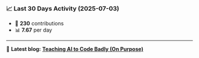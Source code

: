 <!--START_STATS-->
### 📈 Last 30 Days Activity (2025-07-03)  
- 🧮 **230** contributions  
- 📊 **7.67** per day
---
📝 **Latest blog:** [**Teaching AI to Code Badly (On Purpose)**](https://andriak.com/blog/badly-trained-ai)
<!--END_STATS-->
